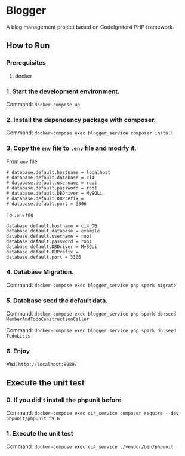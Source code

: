 # Blogger
A blog management project based on CodeIgniter4 PHP framework.

## How to Run

### Prerequisites
1. docker

### 1. Start the development environment.
Command: `docker-compose up`

### 2. Install the dependency package with composer.
Command: `docker-compose exec blogger_service composer install`

### 3. Copy the `env` file to `.env` file and modify it.
From `env` file
```
# database.default.hostname = localhost
# database.default.database = ci4
# database.default.username = root
# database.default.password = root
# database.default.DBDriver = MySQLi
# database.default.DBPrefix =
# database.default.port = 3306
```

To `.env` file
```
database.default.hostname = ci4_DB
database.default.database = example
database.default.username = root
database.default.password = root
database.default.DBDriver = MySQLi
database.default.DBPrefix =
database.default.port = 3306
```

### 4. Database Migration.
Command: `docker-compose exec blogger_service php spark migrate`

### 5. Database seed the default data.
Command: `docker-compose exec blogger_service php spark db:seed MemberAndTodoConstructionCaller`

Command: `docker-compose exec blogger_service php spark db:seed TodoLists`

### 6. Enjoy
Visit `http://localhost:8080/`

## Execute the unit test
### 0. If you did't install the phpunit before
Command: `docker-compose exec ci4_service composer require --dev phpunit/phpunit ^9.6`

### 1. Execute the unit test
Command: `docker-compose exec ci4_service ./vendor/bin/phpunit`

